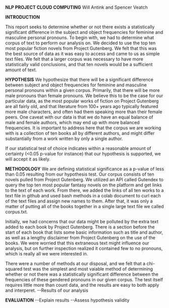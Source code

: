 
**NLP PROJECT CLOUD COMPUTING**
Will Antink and Spencer Veatch

**INTRODUCTION**

This report seeks to determine whether or not there exists a statistically significant difference in the subject and object frequencies for feminine and masculine personal pronouns. To begin with, we had to determine what corpus of text to perform our analysis on. We decided to use the top ten most popular fiction novels from Project Gutenberg. We felt that this was the best source of data as it was easy to access and came to us as simple text files. We felt that a larger corpus was necessary to have more statistically valid conclusions, and that ten novels would be a sufficient amount of text.

**HYPOTHESIS**
We hypothesize that there will be a significant difference between subject and object frequencies for feminine and masculine personal pronouns within a given corpus. Primarily, that there will be more male pronouns than female pronouns. We believe this to be the case for our particular data, as the most popular works of fiction on Project Gutenberg are all fairly old, and that literature from 100+ years ago typically featured more male characters, and often had them speaking more than their female peers. One caveat with our data is that we do have an equal balance of male and female authors, which may end up with more balanced frequencies. It is important to address here that the corpus we are working with is a collection of ten books all by different authors, and might differ substantially from a work written by only a single author.

If our statistical test of choice indicates within a reasonable amount of certainty (<0.05 p-value for instance) that our hypothesis is supported, we will accept it as likely.

**METHODOLOGY**
We are defining statistical significance as a p-value of less than 0.05 resulting from our hypothesis test. Our corpus consists of ten novels pulled from Project Gutenberg. We utilized an API called Gutendex to query the top ten most popular fantasy novels on the platform and get links to the text of each work. From there, we added the links of all ten works to a text file in github and used bash methods in a colab document to curl each of the text files and assign new names to them. After that, it was only a matter of putting all of the books together in a single large text file we called corpus.txt.

Initially, we had concerns that our data might be polluted by the extra text added to each book by Project Gutenberg. There is a section before the start of each book that lists some basic information such as title and author, as well as a lengthy disclaimer from Project Gutenberg on the use of the books. We were worried that this extraneous text might influence our analysis, but on further inspection realized it contained few to no pronouns, which is really all we were interested in.

There were a number of methods at our disposal, and we felt that a chi-squared test was the simplest and most vaiable method of determining whether or not there was a statistically significant difference between the frequencies of these gendered pronouns in our given corpus. The test itself requires little more than count data, and the results are easy to both apply and interperet.
--Results of our analysis

**EVALUATION**
--Explain results
--Assess hypothesis validity

